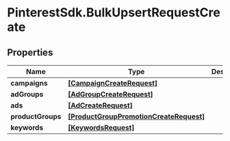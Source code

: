 # PinterestSdk.BulkUpsertRequestCreate

## Properties

Name | Type | Description | Notes
------------ | ------------- | ------------- | -------------
**campaigns** | [**[CampaignCreateRequest]**](CampaignCreateRequest.md) |  | [optional] 
**adGroups** | [**[AdGroupCreateRequest]**](AdGroupCreateRequest.md) |  | [optional] 
**ads** | [**[AdCreateRequest]**](AdCreateRequest.md) |  | [optional] 
**productGroups** | [**[ProductGroupPromotionCreateRequest]**](ProductGroupPromotionCreateRequest.md) |  | [optional] 
**keywords** | [**[KeywordsRequest]**](KeywordsRequest.md) |  | [optional] 


